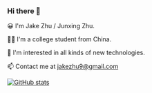 ### Hi there 👋

😀 I'm Jake Zhu / Junxing Zhu.

🙋‍♂️ I'm a college student from China.

🌱 I'm interested in all kinds of new technologies.

📫 Contact me at jakezhu9@gmail.com


[![GitHub stats](https://github-readme-stats-three-beta-44.vercel.app/api?username=jakezhu9)](https://github.com/anuraghazra/github-readme-stats)
